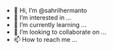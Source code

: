 - 👋 Hi, I’m @sahrilhermanto
- 👀 I’m interested in ...
- 🌱 I’m currently learning ...
- 💞️ I’m looking to collaborate on ...
- 📫 How to reach me ...

<!---
sahrilhermanto/sahrilhermanto is a ✨ special ✨ repository because its `README.md` (this file) appears on your GitHub profile.
You can click the Preview link to take a look at your changes.
--->
